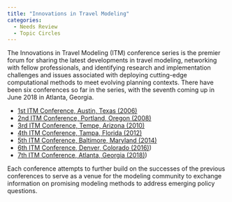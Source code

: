 ```yaml
---
title: "Innovations in Travel Modeling"
categories:
  - Needs Review
  - Topic Circles
---
```


The Innovations in Travel Modeling (ITM) conference series is the premier forum for sharing the latest developments in travel modeling, networking with fellow professionals, and identifying research and implementation challenges and issues associated with deploying cutting-edge computational methods to meet evolving planning contexts. There have been six conferences so far in the series, with the seventh coming up in June 2018 in Atlanta, Georgia.

-   [1st ITM Conference, Austin, Texas (2006)](1st_TRB_Conference_on_Innovations_in_Travel_Modeling)
-   [2nd ITM Conference, Portland, Oregon (2008)](2nd_TRB_Conference_on_Innovations_in_Travel_Modeling)
-   [3rd ITM Conference, Tempe, Arizona (2010)](3rd_TRB_Conference_on_Innovations_in_Travel_Modeling)
-   [4th ITM Conference, Tampa, Florida (2012)](http://www.cvent.com/events/4th-transportation-research-board-conference-on-innovations-in-travel-modeling-itm-/event-summary-092a2bae88ec4d3e8c752667802ba215.aspx)
-   [5th ITM Conference, Baltimore, Maryland (2014)](http://www.cvent.com/events/innovations-in-travel-modeling/event-summary-477f7b8596454859ac120f90d9ebc56c.aspx)
-   [6th ITM Conference, Denver, Colorado (2016)](6th_ITM_Conference_Denver_Colorado_2016))
-   [7th ITM Conference, Atlanta, Georgia (2018)](7th_ITM_Conference_Atlanta_Georgia_2018))

Each conference attempts to further build on the successes of the previous conferences to serve as a venue for the modeling community to exchange information on promising modeling methods to address emerging policy questions.

